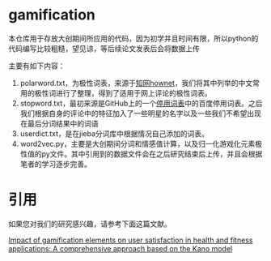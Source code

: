 # gamification
本仓库用于存放大创期间所应用的代码，因为初学并且时间有限，所以python的代码编写比较粗糙，望见谅，等后续论文发表后会将数据上传

主要有如下内容：

1. polarword.txt，为极性词表，来源于[知网hownet](http://www.keenage.com/html/c_index.html)，我们将其中列举的中文常用的极性词进行了整理，得到了适用于网上评论的极性词表。
2. stopword.txt，最初来源是GitHub上的一个[停用词表](https://github.com/goto456/stopwords)中的百度停用词表。之后我们根据自身的评论中的特征加入了一些明星的名字以及一些我们不希望出现在最后分词结果中的词语
3. userdict.txt，是在jieba分词库中根据情况自己添加的词表。
4. word2vec.py，主要是大创期间分词和情感值计算，以及归一化游戏化元素极性值的py文件。其中引用到的数据文件会在之后研究结束后上传，并且会根据笔者的学习逐步完善。


# 引用

如果您对我们的研究感兴趣，请参考下面这篇文献。

[Impact of gamification elements on user satisfaction in health and fitness applications: A comprehensive approach based on the Kano model](https://doi.org/10.1016/j.chb.2021.107106)
